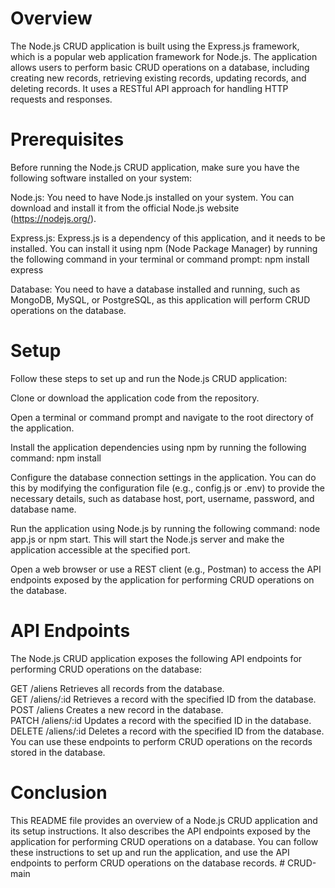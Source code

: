 # **Overview**
The Node.js CRUD application is built using the Express.js framework, which is a popular web application framework for Node.js. The application allows users to perform basic CRUD operations on a database, including creating new records, retrieving existing records, updating records, and deleting records. It uses a RESTful API approach for handling HTTP requests and responses.

# **Prerequisites**
Before running the Node.js CRUD application, make sure you have the following software installed on your system:

Node.js: You need to have Node.js installed on your system. You can download and install it from the official Node.js website (https://nodejs.org/).

Express.js: Express.js is a dependency of this application, and it needs to be installed. You can install it using npm (Node Package Manager) by running the following command in your terminal or command prompt: npm install express

Database: You need to have a database installed and running, such as MongoDB, MySQL, or PostgreSQL, as this application will perform CRUD operations on the database.

# **Setup**
Follow these steps to set up and run the Node.js CRUD application:

Clone or download the application code from the repository.

Open a terminal or command prompt and navigate to the root directory of the application.

Install the application dependencies using npm by running the following command: npm install

Configure the database connection settings in the application. You can do this by modifying the configuration file (e.g., config.js or .env) to provide the necessary details, such as database host, port, username, password, and database name.

Run the application using Node.js by running the following command: node app.js or npm start. This will start the Node.js server and make the application accessible at the specified port.

Open a web browser or use a REST client (e.g., Postman) to access the API endpoints exposed by the application for performing CRUD operations on the database.

# **API Endpoints**
The Node.js CRUD application exposes the following API endpoints for performing CRUD operations on the database:

GET /aliens Retrieves all records from the database.<br>
GET /aliens/:id Retrieves a record with the specified ID from the database.<br>
POST /aliens Creates a new record in the database.<br>
PATCH /aliens/:id Updates a record with the specified ID in the database.<br>
DELETE /aliens/:id Deletes a record with the specified ID from the database.<br>
You can use these endpoints to perform CRUD operations on the records stored in the database.

# **Conclusion**
This README file provides an overview of a Node.js CRUD application and its setup instructions. It also describes the API endpoints exposed by the application for performing CRUD operations on a database. You can follow these instructions to set up and run the application, and use the API endpoints to perform CRUD operations on the database records.
#   C R U D - m a i n  
 